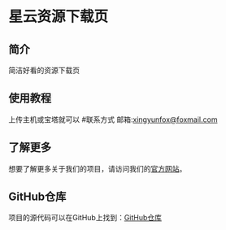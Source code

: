 
# 星云资源下载页
## 简介
简洁好看的资源下载页
## 使用教程
上传主机或宝塔就可以
#联系方式
邮箱:xingyunfox@foxmail.com

## 了解更多

想要了解更多关于我们的项目，请访问我们的[官方网站](https://www.xingyun1.cn)。

## GitHub仓库

项目的源代码可以在GitHub上找到：[GitHub仓库](https://github.com/xingyun-img/xingyunzyxz)
